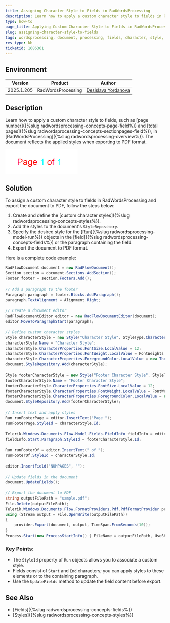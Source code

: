 ```yaml
---
title: Assigning Character Style to Fields in RadWordsProcessing
description: Learn how to apply a custom character style to fields in RadWordsProcessing for Document Processing and export the document to PDF.
type: how-to
page_title: Applying Custom Character Style to Fields in RadWordsProcessing
slug: assigning-character-style-to-fields
tags: wordsprocessing, document, processing, fields, character, style, pdf, export
res_type: kb
ticketid: 1686361
---
```


## Environment

| Version | Product | Author | 
| ---- | ---- | ---- | 
| 2025.1.205| RadWordsProcessing |[Desislava Yordanova](https://www.telerik.com/blogs/author/desislava-yordanova)| 

## Description

Learn how to apply a custom character style to fields, such as [page number]({%slug radwordsprocessing-concepts-page-field%}) and [total pages]({%slug radwordsprocessing-concepts-sectionpages-field%}), in [RadWordsProcessing]({%slug radwordsprocessing-overview%}). The document reflects the applied styles when exporting to PDF format.

![Character Style in FieldInfo](images/character-style-in-fieldinfo.png) 

## Solution

To assign a custom character style to fields in RadWordsProcessing and export the document to PDF, follow the steps below:

1. Create and define the [custom character styles]({%slug radwordsprocessing-concepts-styles%}).
2. Add the styles to the document's `StyleRepository`.
3. Specify the desired style for the [Run]({%slug radwordsprocessing-model-run%}) objects in the [field]({%slug radwordsprocessing-concepts-fields%}) or the paragraph containing the field.
4. Export the document to PDF format.

Here is a complete code example:

```csharp
RadFlowDocument document = new RadFlowDocument();
Section section = document.Sections.AddSection();
Footer footer = section.Footers.Add();

// Add a paragraph to the footer
Paragraph paragraph = footer.Blocks.AddParagraph();
paragraph.TextAlignment = Alignment.Right;

// Create a document editor
RadFlowDocumentEditor editor = new RadFlowDocumentEditor(document);
editor.MoveToParagraphStart(paragraph);

// Define custom character styles
Style characterStyle = new Style("Character Style", StyleType.Character);
characterStyle.Name = "Character Style";
characterStyle.CharacterProperties.FontSize.LocalValue = 12;
characterStyle.CharacterProperties.FontWeight.LocalValue = FontWeights.Normal;
characterStyle.CharacterProperties.ForegroundColor.LocalValue = new ThemableColor(Colors.Red);
document.StyleRepository.Add(characterStyle);

Style footerCharacterStyle = new Style("Footer Character Style", StyleType.Character);
footerCharacterStyle.Name = "Footer Character Style";
footerCharacterStyle.CharacterProperties.FontSize.LocalValue = 12;
footerCharacterStyle.CharacterProperties.FontWeight.LocalValue = FontWeights.Normal;
footerCharacterStyle.CharacterProperties.ForegroundColor.LocalValue = new ThemableColor(Colors.Aqua);
document.StyleRepository.Add(footerCharacterStyle);

// Insert text and apply styles
Run runFooterPage = editor.InsertText("Page ");
runFooterPage.StyleId = characterStyle.Id;

Telerik.Windows.Documents.Flow.Model.Fields.FieldInfo fieldInfo = editor.InsertField("PAGE", "");
fieldInfo.Start.Paragraph.StyleId = footerCharacterStyle.Id;

Run runFooterOf = editor.InsertText(" of ");
runFooterOf.StyleId = characterStyle.Id;

editor.InsertField("NUMPAGES", "");

// Update fields in the document
document.UpdateFields();

// Export the document to PDF
string outputFilePath = "sample.pdf";
File.Delete(outputFilePath);
Telerik.Windows.Documents.Flow.FormatProviders.Pdf.PdfFormatProvider provider = new Telerik.Windows.Documents.Flow.FormatProviders.Pdf.PdfFormatProvider();
using (Stream output = File.OpenWrite(outputFilePath))
{
    provider.Export(document, output, TimeSpan.FromSeconds(10));
}
Process.Start(new ProcessStartInfo() { FileName = outputFilePath, UseShellExecute = true });
```

### Key Points:
- The `StyleId` property of `Run` objects allows you to associate a custom style.
- Fields consist of `Start` and `End` characters; you can apply styles to these elements or to the containing paragraph.
- Use the `UpdateFields` method to update the field content before export.

## See Also

- [Fields]({%slug radwordsprocessing-concepts-fields%})
- [Styles]({%slug radwordsprocessing-concepts-styles%})

